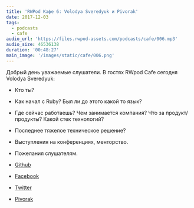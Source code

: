 ```yaml
---
title: 'RWPod Кафе 6: Volodya Sveredyuk и Pivorak'
date: 2017-12-03
tags:
  - podcasts
  - cafe
audio_url: 'https://files.rwpod-assets.com/podcasts/cafe/006.mp3'
audio_size: 46536138
duration: '00:48:27'
main_image: '/images/static/cafe/006.png'
---
```


Добрый день уважаемые слушатели. В гостях RWpod Cafe сегодня Volodya Sveredyuk:

- Кто ты?
- Как начал с Ruby? Был ли до этого какой то язык?
- Где сейчас работаешь? Чем занимается компания? Что за продукт/продукты? Какой стек технологий?
- Последнее тяжелое техническое решение?
- Выступления на конференциях, менторство.
- Пожелания слушателям.

- [Github](https://github.com/sveredyuk)
- [Facebook](https://www.facebook.com/sveredyuk)
- [Twitter](https://twitter.com/sveredyuk)
- [Pivorak](https://pivorak.com/)
